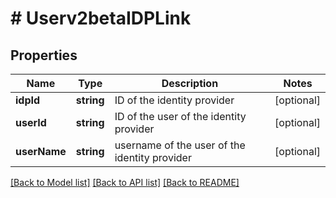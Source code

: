 # # Userv2betaIDPLink

## Properties

Name | Type | Description | Notes
------------ | ------------- | ------------- | -------------
**idpId** | **string** | ID of the identity provider | [optional]
**userId** | **string** | ID of the user of the identity provider | [optional]
**userName** | **string** | username of the user of the identity provider | [optional]

[[Back to Model list]](../../README.md#models) [[Back to API list]](../../README.md#endpoints) [[Back to README]](../../README.md)
